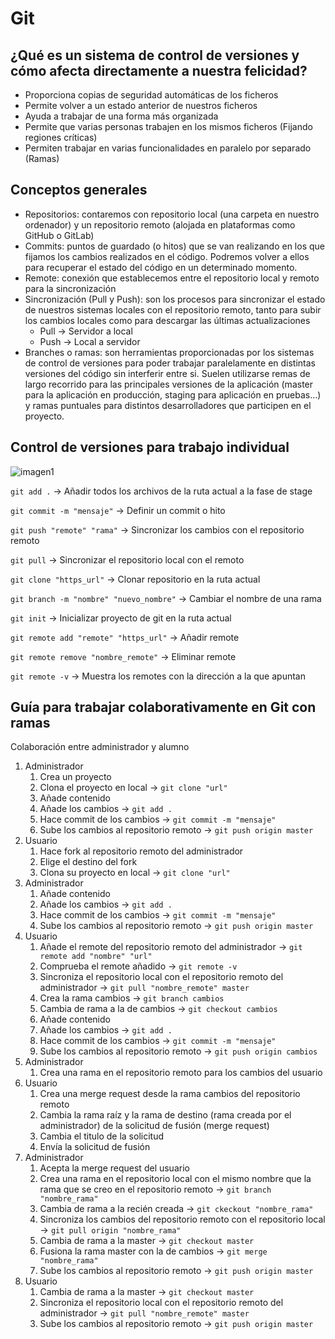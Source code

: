 # Git

## ¿Qué es un sistema de control de versiones y cómo afecta directamente a nuestra felicidad?

- Proporciona copias de seguridad automáticas de los ficheros
- Permite volver a un estado anterior de nuestros ficheros
- Ayuda a trabajar de una forma más organizada
- Permite que varias personas trabajen en los mismos ficheros (Fijando regiones críticas)
- Permiten trabajar en varias funcionalidades en paralelo por separado (Ramas)

## Conceptos generales

- Repositorios: contaremos con repositorio local (una carpeta en nuestro ordenador) y un repositorio remoto (alojada en plataformas como GitHub o GitLab)
- Commits: puntos de guardado (o hitos) que se van realizando en los que fijamos los cambios realizados en el código. Podremos volver a ellos para recuperar el estado del código en un determinado momento.
- Remote: conexión que establecemos entre el repositorio local y remoto para la sincronización
- Sincronización (Pull y Push): son los procesos para sincronizar el estado de nuestros sistemas locales con el repositorio remoto, tanto para subir los cambios locales como para descargar las últimas actualizaciones
    - Pull → Servidor a local
    - Push → Local a servidor
- Branches o ramas: son herramientas proporcionadas por los sistemas de control de versiones para poder trabajar paralelamente en distintas versiones del código sin interferir entre si. Suelen utilizarse remas de largo recorrido para las principales versiones de la aplicación (master para la aplicación en producción, staging para aplicación en pruebas…) y ramas puntuales para distintos desarrolladores que participen en el proyecto.

## Control de versiones para trabajo individual

![imagen1](./Imágenes/imagen1.png)

`git add .` → Añadir todos los archivos de la ruta actual a la fase de stage

`git commit -m "mensaje"` → Definir un commit o hito

`git push "remote" "rama"` → Sincronizar los cambios con el repositorio remoto

`git pull` → Sincronizar el repositorio local con el remoto

`git clone "https_url"` → Clonar repositorio en la ruta actual

`git branch -m "nombre" "nuevo_nombre"` → Cambiar el nombre de una rama

`git init` → Inicializar proyecto de git en la ruta actual

`git remote add "remote" "https_url"` → Añadir remote

`git remote remove "nombre_remote"` → Eliminar remote

`git remote -v` → Muestra los remotes con la dirección a la que apuntan

## Guía para trabajar colaborativamente en Git con ramas

Colaboración entre administrador y alumno

1. Administrador
    1. Crea un proyecto
    2. Clona el proyecto en local → `git clone "url"`
    3. Añade contenido
    4. Añade los cambios → `git add .`
    5. Hace commit de los cambios → `git commit -m "mensaje"`
    6. Sube los cambios al repositorio remoto → `git push origin master`
2. Usuario
    1. Hace fork al repositorio remoto del administrador
    2. Elige el destino del fork
    3. Clona su proyecto en local → `git clone "url"`
3. Administrador
    1. Añade contenido
    2. Añade los cambios → `git add .`
    3. Hace commit de los cambios → `git commit -m "mensaje"`
    4. Sube los cambios al repositorio remoto → `git push origin master`
4. Usuario
    1. Añade el remote del repositorio remoto del administrador → `git remote add "nombre" "url"`
    2. Comprueba el remote añadido → `git remote -v`
    3. Sincroniza el repositorio local con el repositorio remoto del administrador → `git pull "nombre_remote" master`
    4. Crea la rama cambios → `git branch cambios`
    5. Cambia de rama a la de cambios → `git checkout cambios`
    6. Añade contenido
    7. Añade los cambios → `git add .`
    8. Hace commit de los cambios → `git commit -m "mensaje"`
    9. Sube los cambios al repositorio remoto → `git push origin cambios`
5. Administrador
    1. Crea una rama en el repositorio remoto para los cambios del usuario
6. Usuario
    1. Crea una merge request desde la rama cambios del repositorio remoto
    2. Cambia la rama raíz y la rama de destino (rama creada por el administrador) de la solicitud de fusión (merge request)
    3. Cambia el titulo de la solicitud
    4. Envía la solicitud de fusión
7. Administrador
    1. Acepta la merge request del usuario
    2. Crea una rama en el repositorio local con el mismo nombre que la rama que se creo en el repositorio remoto → `git branch "nombre_rama"`
    3. Cambia de rama a la recién creada → `git ckeckout "nombre_rama"`
    4. Sincroniza los cambios del repositorio remoto con el repositorio local → `git pull origin "nombre_rama"`
    5. Cambia de rama a la master → `git checkout master`
    6. Fusiona la rama master con la de cambios → `git merge "nombre_rama"`
    7. Sube los cambios al repositorio remoto → `git push origin master`
8. Usuario
    1. Cambia de rama a la master → `git checkout master`
    2. Sincroniza el repositorio local con el repositorio remoto del administrador → `git pull "nombre_remote" master`
    3. Sube los cambios al repositorio remoto → `git push origin master`